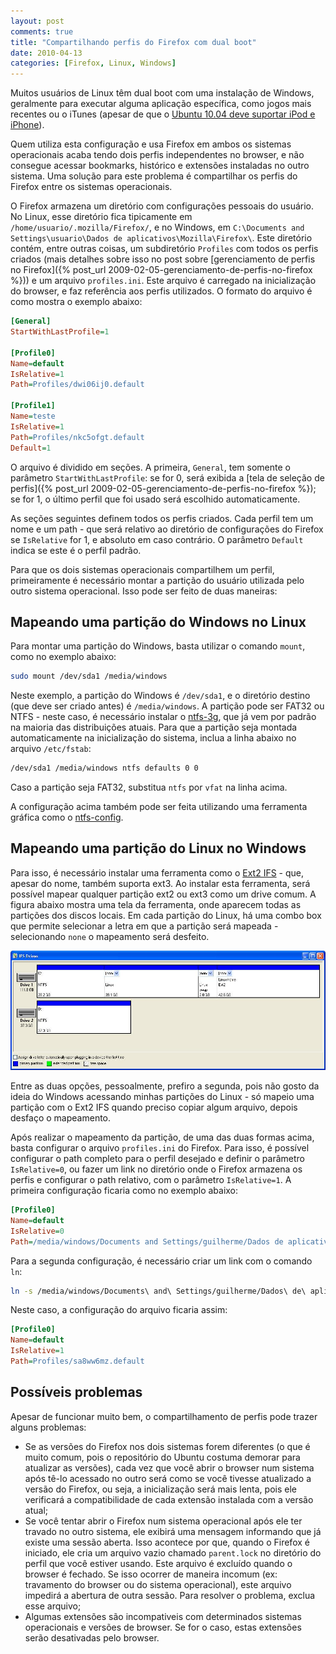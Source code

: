 ```yaml
---
layout: post
comments: true
title: "Compartilhando perfis do Firefox com dual boot"
date: 2010-04-13
categories: [Firefox, Linux, Windows]
---
```

Muitos usuários de Linux têm dual boot com uma instalação de Windows, geralmente para executar alguma aplicação específica, como jogos mais recentes ou o iTunes (apesar de que o [Ubuntu 10.04 deve suportar iPod e iPhone](http://www.webupd8.org/2010/02/confirmed-ubuntu-1004-supports-iphone.html)).

Quem utiliza esta configuração e usa Firefox em ambos os sistemas operacionais acaba tendo dois perfis independentes no browser, e não consegue acessar bookmarks, histórico e extensões instaladas no outro sistema. Uma solução para este problema é compartilhar os perfis do Firefox entre os sistemas operacionais.

O Firefox armazena um diretório com configurações pessoais do usuário. No Linux, esse diretório fica tipicamente em `/home/usuario/.mozilla/Firefox/`, e no Windows, em `C:\Documents and Settings\usuario\Dados de aplicativos\Mozilla\Firefox\`. Este diretório contém, entre outras coisas, um subdiretório `Profiles` com todos os perfis criados (mais detalhes sobre isso no post sobre [gerenciamento de perfis no Firefox]({% post_url 2009-02-05-gerenciamento-de-perfis-no-firefox %})) e um arquivo `profiles.ini`. Este arquivo é carregado na inicialização do browser, e faz referência aos perfis utilizados. O formato do arquivo é como mostra o exemplo abaixo:

```ini
[General]
StartWithLastProfile=1

[Profile0]
Name=default
IsRelative=1
Path=Profiles/dwi06ij0.default

[Profile1]
Name=teste
IsRelative=1
Path=Profiles/nkc5ofgt.default
Default=1
```

O arquivo é dividido em seções. A primeira, `General`, tem somente o parâmetro `StartWithLastProfile`: se for 0, será exibida a [tela de seleção de perfis]({% post_url 2009-02-05-gerenciamento-de-perfis-no-firefox %}); se for 1, o último perfil que foi usado será escolhido automaticamente.

As seções seguintes definem todos os perfis criados. Cada perfil tem um nome e um path - que será relativo ao diretório de configurações do Firefox se `IsRelative` for 1, e absoluto em caso contrário. O parâmetro `Default` indica se este é o perfil padrão.

Para que os dois sistemas operacionais compartilhem um perfil, primeiramente é necessário montar a partição do usuário utilizada pelo outro sistema operacional. Isso pode ser feito de duas maneiras:

Mapeando uma partição do Windows no Linux
-----------------------------------------

Para montar uma partição do Windows, basta utilizar o comando `mount`, como no exemplo abaixo:

```sh
sudo mount /dev/sda1 /media/windows
```

Neste exemplo, a partição do Windows é `/dev/sda1`, e o diretório destino (que deve ser criado antes) é `/media/windows`. A partição pode ser FAT32 ou NTFS - neste caso, é necessário instalar o [ntfs-3g](http://www.tuxera.com/community/ntfs-3g-download/), que já vem por padrão na maioria das distribuições atuais. Para que a partição seja montada automaticamente na inicialização do sistema, inclua a linha abaixo no arquivo `/etc/fstab`:

```sh
/dev/sda1 /media/windows ntfs defaults 0 0
```

Caso a partição seja FAT32, substitua `ntfs` por `vfat` na linha acima.

A configuração acima também pode ser feita utilizando uma ferramenta gráfica como o [ntfs-config](http://www.psychocats.net/ubuntu/mountwindows).

Mapeando uma partição do Linux no Windows
-----------------------------------------

Para isso, é necessário instalar uma ferramenta como o [Ext2 IFS](http://www.fs-driver.org/) - que, apesar do nome, também suporta ext3. Ao instalar esta ferramenta, será possível mapear qualquer partição ext2 ou ext3 como um drive comum. A figura abaixo mostra uma tela da ferramenta, onde aparecem todas as partições dos discos locais. Em cada partição do Linux, há uma combo box que permite selecionar a letra em que a partição será mapeada - selecionando `none` o mapeamento será desfeito.

<a href="/images/ext2_ifs.jpg" class="post-image-link">![Ext2 IFS](/images/ext2_ifs.jpg)</a>

Entre as duas opções, pessoalmente, prefiro a segunda, pois não gosto da ideia do Windows acessando minhas partições do Linux - só mapeio uma partição com o Ext2 IFS quando preciso copiar algum arquivo, depois desfaço o mapeamento.

Após realizar o mapeamento da partição, de uma das duas formas acima, basta configurar o arquivo `profiles.ini` do Firefox. Para isso, é possível configurar o path completo para o perfil desejado e definir o parâmetro `IsRelative=0`, ou fazer um link no diretório onde o Firefox armazena os perfis e configurar o path relativo, com o parâmetro `IsRelative=1`. A primeira configuração ficaria como no exemplo abaixo:

```ini
[Profile0]
Name=default
IsRelative=0
Path=/media/windows/Documents and Settings/guilherme/Dados de aplicativos/Mozilla/Firefox/Profiles/sa8ww6mz.default
```

Para a segunda configuração, é necessário criar um link com o comando `ln`:

```sh
ln -s /media/windows/Documents\ and\ Settings/guilherme/Dados\ de\ aplicativos/Mozilla/Firefox/Profiles/sa8ww6mz.default /home/guilherme/.mozilla/Firefox/Profiles/
```

Neste caso, a configuração do arquivo ficaria assim:

```ini
[Profile0]
Name=default
IsRelative=1
Path=Profiles/sa8ww6mz.default
```

Possíveis problemas
-------------------

Apesar de funcionar muito bem, o compartilhamento de perfis pode trazer alguns problemas:

- Se as versões do Firefox nos dois sistemas forem diferentes (o que é muito comum, pois o repositório do Ubuntu costuma demorar para atualizar as versões), cada vez que você abrir o browser num sistema após tê-lo acessado no outro será como se você tivesse atualizado a versão do Firefox, ou seja, a inicialização será mais lenta, pois ele verificará a compatibilidade de cada extensão instalada com a versão atual;
- Se você tentar abrir o Firefox num sistema operacional após ele ter travado no outro sistema, ele exibirá uma mensagem informando que já existe uma sessão aberta. Isso acontece por que, quando o Firefox é iniciado, ele cria um arquivo vazio chamado `parent.lock` no diretório do perfil que você estiver usando. Este arquivo é excluído quando o browser é fechado. Se isso ocorrer de maneira incomum (ex: travamento do browser ou do sistema operacional), este arquivo impedirá a abertura de outra sessão. Para resolver o problema, exclua esse arquivo;
- Algumas extensões são incompativeis com determinados sistemas operacionais e versões de browser. Se for o caso, estas extensões serão desativadas pelo browser.
